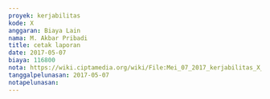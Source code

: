 ```yaml
---
proyek: kerjabilitas
kode: X
anggaran: Biaya Lain
nama: M. Akbar Pribadi
title: cetak laporan
date: 2017-05-07
biaya: 116800
nota: https://wiki.ciptamedia.org/wiki/File:Mei_07_2017_kerjabilitas_X_print_laporan_akbar.jpg
tanggalpelunasan: 2017-05-07
notapelunasan:
---
```

